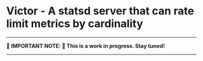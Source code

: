 # Victor - A statsd server that can rate limit metrics by cardinality

---

**:construction_worker: IMPORTANT NOTE: :construction_worker: This is a work in progress. Stay tuned!**

---
